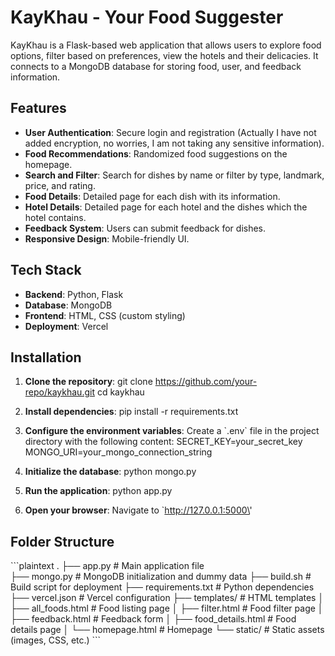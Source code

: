 # KayKhau - Your Food Suggester

KayKhau is a Flask-based web application that allows users to explore food options, filter based on preferences, view the hotels and their delicacies. It connects to a MongoDB database for storing food, user, and feedback information.

## Features

- **User Authentication**: Secure login and registration (Actually I have not added encryption, no worries, I am not taking any sensitive information).
- **Food Recommendations**: Randomized food suggestions on the homepage.
- **Search and Filter**: Search for dishes by name or filter by type, landmark, price, and rating.
- **Food Details**: Detailed page for each dish with its information.
- **Hotel Details**: Detailed page for each hotel and the dishes which the hotel contains.
- **Feedback System**: Users can submit feedback for dishes.
- **Responsive Design**: Mobile-friendly UI.

## Tech Stack

- **Backend**: Python, Flask
- **Database**: MongoDB
- **Frontend**: HTML, CSS (custom styling)
- **Deployment**: Vercel

## Installation

1. **Clone the repository**:
   git clone https://github.com/your-repo/kaykhau.git
   cd kaykhau
   

2. **Install dependencies**:
   pip install -r requirements.txt
   

3. **Configure the environment variables**:
   Create a \`.env\` file in the project directory with the following content:
   SECRET_KEY=your_secret_key
   MONGO_URI=your_mongo_connection_string
   

4. **Initialize the database**:
   python mongo.py
   

5. **Run the application**:
   python app.py

6. **Open your browser**:
   Navigate to \`http://127.0.0.1:5000\'

## Folder Structure

\`\`\`plaintext
.
├── app.py                  # Main application file<br>
├── mongo.py                # MongoDB initialization and dummy data
├── build.sh                # Build script for deployment
├── requirements.txt        # Python dependencies
├── vercel.json             # Vercel configuration
├── templates/              # HTML templates
│   ├── all_foods.html      # Food listing page
│   ├── filter.html         # Food filter page
│   ├── feedback.html       # Feedback form
│   ├── food_details.html   # Food details page
│   └── homepage.html       # Homepage
└── static/                 # Static assets (images, CSS, etc.)
\`\`\`
